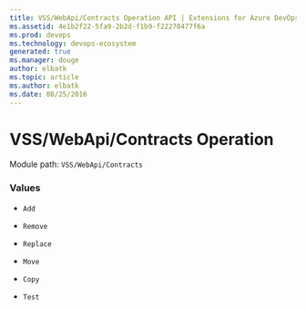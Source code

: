 ```yaml
---
title: VSS/WebApi/Contracts Operation API | Extensions for Azure DevOps Services
ms.assetid: 4e1b2f22-5fa9-2b2d-f1b9-f22270477f6a
ms.prod: devops
ms.technology: devops-ecosystem
generated: true
ms.manager: douge
author: elbatk
ms.topic: article
ms.author: elbatk
ms.date: 08/25/2016
---
```


# VSS/WebApi/Contracts Operation

Module path: `VSS/WebApi/Contracts`

### Values

* `Add` 

* `Remove` 

* `Replace` 

* `Move` 

* `Copy` 

* `Test` 

